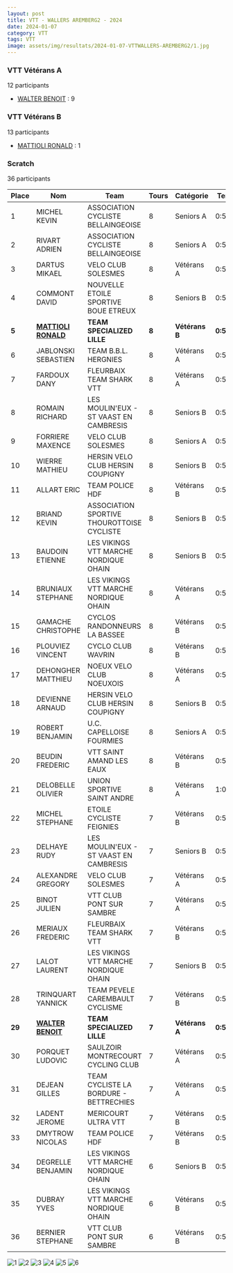 ```yaml
---
layout: post
title: VTT - WALLERS AREMBERG2 - 2024
date: 2024-01-07
category: VTT
tags: VTT
image: assets/img/resultats/2024-01-07-VTTWALLERS-AREMBERG2/1.jpg
---
```


### VTT Vétérans A
12 participants
- [WALTER BENOIT](https://teamspecializedlille.github.io/works/walterbenoit) : 9

### VTT Vétérans B
13 participants
- [MATTIOLI RONALD](https://teamspecializedlille.github.io/works/mattiolironald) : 1

### Scratch
36 participants

| Place | Nom | Team | Tours | Catégorie | Temps |
|---|---|---|---|---|---|
| 1 | MICHEL KEVIN | ASSOCIATION CYCLISTE BELLAINGEOISE | 8 | Seniors A | 0:51:37 | 
| 2 | RIVART ADRIEN | ASSOCIATION CYCLISTE BELLAINGEOISE | 8 | Seniors A | 0:53:30 | 
| 3 | DARTUS MIKAEL | VELO CLUB SOLESMES | 8 | Vétérans A | 0:53:38 | 
| 4 | COMMONT DAVID | NOUVELLE ETOILE SPORTIVE BOUE ETREUX | 8 | Seniors B | 0:53:45 | 
| **5** | **[MATTIOLI RONALD](https://teamspecializedlille.github.io/works/mattiolironald)** | **TEAM SPECIALIZED LILLE** | **8** | **Vétérans B** | **0:54:15** | 
| 6 | JABLONSKI SEBASTIEN | TEAM B.B.L. HERGNIES | 8 | Vétérans A | 0:54:16 | 
| 7 | FARDOUX DANY | FLEURBAIX TEAM SHARK VTT | 8 | Vétérans A | 0:55:4 | 
| 8 | ROMAIN RICHARD | LES MOULIN'EUX - ST VAAST EN CAMBRESIS | 8 | Seniors B | 0:55:20 | 
| 9 | FORRIERE MAXENCE | VELO CLUB SOLESMES | 8 | Seniors A | 0:55:23 | 
| 10 | WIERRE MATHIEU | HERSIN VELO CLUB HERSIN COUPIGNY | 8 | Seniors B | 0:55:49 | 
| 11 | ALLART ERIC | TEAM POLICE HDF | 8 | Vétérans B | 0:55:57 | 
| 12 | BRIAND KEVIN | ASSOCIATION SPORTIVE THOUROTTOISE CYCLISTE | 8 | Seniors B | 0:56:35 | 
| 13 | BAUDOIN ETIENNE | LES VIKINGS VTT MARCHE NORDIQUE OHAIN | 8 | Seniors B | 0:57:31 | 
| 14 | BRUNIAUX STEPHANE | LES VIKINGS VTT MARCHE NORDIQUE OHAIN | 8 | Vétérans A | 0:57:31 | 
| 15 | GAMACHE CHRISTOPHE | CYCLOS RANDONNEURS LA BASSEE | 8 | Vétérans B | 0:58:47 | 
| 16 | PLOUVIEZ VINCENT | CYCLO CLUB WAVRIN | 8 | Vétérans B | 0:59:4 | 
| 17 | DEHONGHER MATTHIEU | NOEUX VELO CLUB NOEUXOIS | 8 | Vétérans A | 0:59:29 | 
| 18 | DEVIENNE ARNAUD | HERSIN VELO CLUB HERSIN COUPIGNY | 8 | Seniors B | 0:59:44 | 
| 19 | ROBERT BENJAMIN | U.C. CAPELLOISE FOURMIES | 8 | Seniors A | 0:59:53 | 
| 20 | BEUDIN FREDERIC | VTT SAINT AMAND LES EAUX | 8 | Vétérans B | 0:59:57 | 
| 21 | DELOBELLE OLIVIER | UNION SPORTIVE SAINT ANDRE | 8 | Vétérans A | 1:0:8 | 
| 22 | MICHEL STEPHANE | ETOILE CYCLISTE FEIGNIES | 7 | Vétérans B | 0:51:47 | 
| 23 | DELHAYE RUDY | LES MOULIN'EUX - ST VAAST EN CAMBRESIS | 7 | Seniors B | 0:52:27 | 
| 24 | ALEXANDRE GREGORY | VELO CLUB SOLESMES | 7 | Vétérans A | 0:52:30 | 
| 25 | BINOT JULIEN | VTT  CLUB PONT SUR SAMBRE | 7 | Vétérans A | 0:52:36 | 
| 26 | MERIAUX FREDERIC | FLEURBAIX TEAM SHARK VTT | 7 | Vétérans B | 0:52:54 | 
| 27 | LALOT LAURENT | LES VIKINGS VTT MARCHE NORDIQUE OHAIN | 7 | Seniors B | 0:53:26 | 
| 28 | TRINQUART YANNICK | TEAM PEVELE CAREMBAULT CYCLISME | 7 | Vétérans B | 0:53:29 | 
| **29** | **[WALTER BENOIT](https://teamspecializedlille.github.io/works/walterbenoit)** | **TEAM SPECIALIZED LILLE** | **7** | **Vétérans A** | **0:53:55** | 
| 30 | PORQUET LUDOVIC | SAULZOIR MONTRECOURT CYCLING CLUB | 7 | Vétérans A | 0:54:31 | 
| 31 | DEJEAN GILLES | TEAM CYCLISTE LA BORDURE - BETTRECHIES | 7 | Vétérans A | 0:55:19 | 
| 32 | LADENT JEROME | MERICOURT ULTRA VTT | 7 | Vétérans B | 0:57:11 | 
| 33 | DMYTROW NICOLAS | TEAM POLICE HDF | 7 | Vétérans B | 0:59:15 | 
| 34 | DEGRELLE BENJAMIN | LES VIKINGS VTT MARCHE NORDIQUE OHAIN | 6 | Seniors B | 0:55:20 | 
| 35 | DUBRAY YVES | LES VIKINGS VTT MARCHE NORDIQUE OHAIN | 6 | Vétérans B | 0:55:20 | 
| 36 | BERNIER STEPHANE | VTT  CLUB PONT SUR SAMBRE | 6 | Vétérans B | 0:57:46 | 

![1](http://teamspecializedlille.github.io/assets/img/resultats/2024-01-07-VTTWALLERS-AREMBERG2/1.jpg)
![2](http://teamspecializedlille.github.io/assets/img/resultats/2024-01-07-VTTWALLERS-AREMBERG2/2.jpg)
![3](http://teamspecializedlille.github.io/assets/img/resultats/2024-01-07-VTTWALLERS-AREMBERG2/3.jpg)
![4](http://teamspecializedlille.github.io/assets/img/resultats/2024-01-07-VTTWALLERS-AREMBERG2/4.jpg)
![5](http://teamspecializedlille.github.io/assets/img/resultats/2024-01-07-VTTWALLERS-AREMBERG2/5.jpg)
![6](http://teamspecializedlille.github.io/assets/img/resultats/2024-01-07-VTTWALLERS-AREMBERG2/6.jpg)
